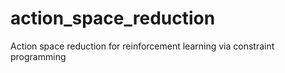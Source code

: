 # action_space_reduction
Action space reduction for reinforcement learning via constraint programming
